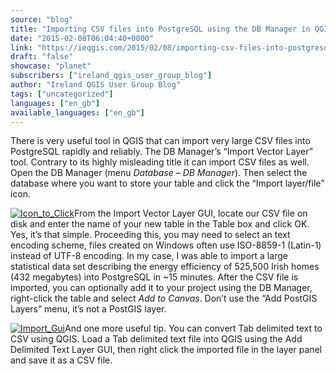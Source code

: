 ```yaml
---
source: "blog"
title: "Importing CSV files into PostgreSQL using the DB Manager in QGIS"
date: "2015-02-08T06:04:40+0000"
link: "https://ieqgis.com/2015/02/08/importing-csv-files-into-postgresql-using-the-db-manager-in-qgis/"
draft: "false"
showcase: "planet"
subscribers: ["ireland_qgis_user_group_blog"]
author: "Ireland QGIS User Group Blog"
tags: ["uncategorized"]
languages: ["en_gb"]
available_languages: ["en_gb"]
---
```


<p>There is very useful tool in QGIS that can import very large CSV files into PostgreSQL rapidly and reliably. The DB Manager&#8217;s &#8220;Import Vector Layer&#8221; tool. Contrary to its highly misleading title it can import CSV files as well. Open the DB Manager (menu <em>Database &#8211; DB Manager</em>). Then select the database where you want to store your table and click the &#8220;Import layer/file&#8221; icon.</p>
<p><a href="https://ieqgis.files.wordpress.com/2015/02/icon_to_click.png"><img alt="Icon_to_Click" class="aligncenter size-full wp-image-695" src="https://ieqgis.files.wordpress.com/2015/02/icon_to_click.png?w=545" /></a>From the Import Vector Layer GUI, locate our CSV file on disk and enter the name of your new table in the Table box and click OK. Yes, it&#8217;s that simple. Proceeding this, you may need to select an text encoding scheme, files created on Windows often use ISO-8859-1 (Latin-1) instead of UTF-8 encoding. In my case, I was able to import a large statistical data set describing the energy efficiency of 525,500 Irish homes (432 megabytes) into PostgreSQL in ~15 minutes. After the CSV file is imported, you can optionally add it to your project using the DB Manager, right-click the table and select <em>Add to Canvas</em>. Don&#8217;t use the &#8220;Add PostGIS Layers&#8221; menu, it&#8217;s not a PostGIS layer.</p>
<p><a href="https://ieqgis.files.wordpress.com/2015/02/import_gui.png"><img alt="Import_Gui" class="aligncenter size-full wp-image-696" src="https://ieqgis.files.wordpress.com/2015/02/import_gui.png?w=545" /></a>And one more useful tip. You can convert Tab delimited text to CSV using QGIS. Load a Tab delimited text file into QGIS using the Add Delimited Text Layer GUI, then right click the imported file in the layer panel and save it as a CSV file.</p>
